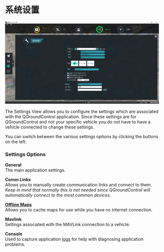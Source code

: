 # 系统设置

![](SettingsView.jpg)

The Settings View allows you to configure the settings which are associated with the QGroundControl application. Since these settings are for QGroundControl and not your specific vehicle you do not have to have a vehicle connected to change these settings.

You can switch between the various settings options by clicking the buttons on the left.

### Settings Options

**General**
<br>The main application settings.

**Comm Links**
<br>Allows you to manually create communication links and connect to them. *Keep in mind that normally this is not needed since QGroundControl will automatically connect to the most common devices.*

**[Offline Maps](OfflineMaps.md)**
<br>Allows you to cache maps for use while you have no internet connection.

**Mavlink**
<br>Settings associated with the MAVLink connection to a vehicle.

**Console**
<br>Used to capture application [logs](../Support/Support.md) for help with diagnosing application problems.